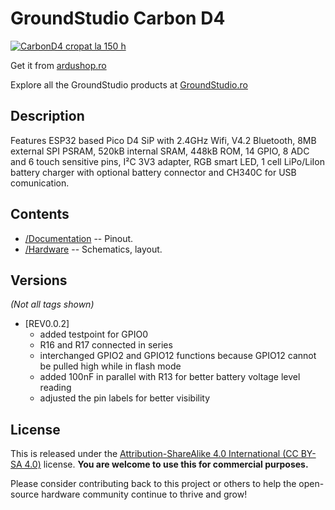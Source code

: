 GroundStudio Carbon D4
====================================
[![CarbonD4 cropat la 150 h](https://user-images.githubusercontent.com/77836107/186913201-d3a53bf6-74c6-4602-8ed7-4a210b5ebee5.png)](https://ardushop.ro/ro/home/2059-placa-de-dezvoltare-carbon-d4.html)

Get it from [ardushop.ro](https://ardushop.ro/ro/home/2059-placa-de-dezvoltare-carbon-d4.html)

Explore all the GroundStudio products at [GroundStudio.ro](https://groundstudio.ro/)

Description
-------------------
Features ESP32 based Pico D4 SiP with 2.4GHz Wifi, V4.2 Bluetooth, 8MB external SPI PSRAM, 520kB internal SRAM, 448kB ROM, 14 GPIO, 8 ADC and 6 touch sensitive pins, I²C 3V3 adapter, RGB smart LED, 1 cell LiPo/LiIon battery charger with optional battery connector and CH340C for USB comunication.

Contents
-------------------

* [/Documentation](https://github.com/GroundStudio/GroundStudio_Carbon_D4/tree/main/Documentation) -- Pinout.
* [/Hardware](https://github.com/GroundStudio/GroundStudio_Carbon_D4/tree/main/Hardware) -- Schematics, layout.

Versions
-------------------
*(Not all tags shown)*

* [REV0.0.2]
  * added testpoint for GPIO0
  * R16 and R17 connected in series
  * interchanged GPIO2 and GPIO12 functions because GPIO12 cannot be pulled high while in flash mode
  * added 100nF in parallel with R13 for better battery voltage level reading
  * adjusted the pin labels for better visibility

License
-------------------

This is released under the [Attribution-ShareAlike 4.0 International (CC BY-SA 4.0)](https://creativecommons.org/licenses/by-sa/4.0/) license. 
**You are welcome to use this for commercial purposes.**

Please consider contributing back to this project or others to help the open-source hardware community continue to thrive and grow! 


